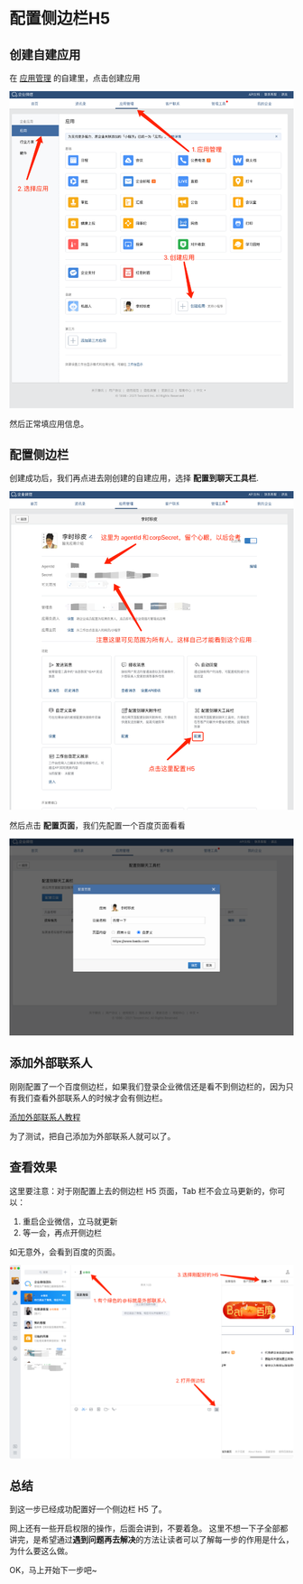 # 配置侧边栏H5

## 创建自建应用

在 [应用管理](https://work.weixin.qq.com/wework_admin/frame#apps) 的自建里，点击创建应用

![](./images/create_app.png)

然后正常填应用信息。

## 配置侧边栏

创建成功后，我们再点进去刚创建的自建应用，选择 **配置到聊天工具栏**.

![](./images/config_sidebar.png)

然后点击 **配置页面**，我们先配置一个百度页面看看

![](./images/config_h5.png)

## 添加外部联系人

刚刚配置了一个百度侧边栏，如果我们登录企业微信还是看不到侧边栏的，因为只有我们查看外部联系人的时候才会有侧边栏。

[添加外部联系人教程](https://work.weixin.qq.com/help?person_id=0&doc_id=13355)

为了测试，把自己添加为外部联系人就可以了。

## 查看效果

这里要注意：对于刚配置上去的侧边栏 H5 页面，Tab 栏不会立马更新的，你可以：

1. 重启企业微信，立马就更新
2. 等一会，再点开侧边栏

如无意外，会看到百度的页面。

![](./images/select_h5.png)

## 总结

到这一步已经成功配置好一个侧边栏 H5 了。

网上还有一些开启权限的操作，后面会讲到，不要着急。
这里不想一下子全部都讲完，是希望通过**遇到问题再去解决**的方法让读者可以了解每一步的作用是什么，为什么要这么做。

OK，马上开始下一步吧~
